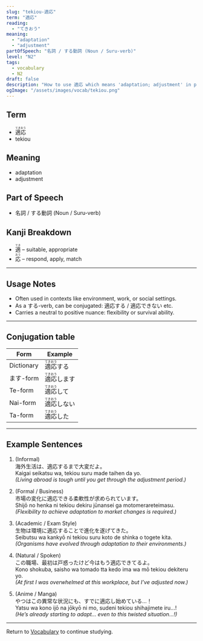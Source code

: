 ```yaml
---
slug: "tekiou-適応"
term: "適応"
reading:
  - "てきおう"
meaning:
  - "adaptation"
  - "adjustment"
partOfSpeech: "名詞 / する動詞 (Noun / Suru-verb)"
level: "N2"
tags:
  - vocabulary
  - N2
draft: false
description: "How to use 適応 which means 'adaptation; adjustment' in preparation for the JLPT N2"
ogImage: "/assets/images/vocab/tekiou.png"
---
```


## Term  
- <ruby>適応<rt>てきおう</rt></ruby>  
- tekiou

## Meaning  
- adaptation  
- adjustment

## Part of Speech  
- 名詞 / する動詞 (Noun / Suru-verb)

## Kanji Breakdown  
- <ruby>適<rt>てき</rt></ruby> – suitable, appropriate  
- <ruby>応<rt>おう</rt></ruby> – respond, apply, match

---

## Usage Notes

- Often used in contexts like environment, work, or social settings.
- As a する-verb, can be conjugated: 適応する / 適応できない etc.
- Carries a neutral to positive nuance: flexibility or survival ability.

---

## Conjugation table

| Form | Example |
| --- | --- |
| Dictionary | <ruby>適応<rt>てきおう</rt></ruby>する |
| ます-form | <ruby>適応<rt>てきおう</rt></ruby>します |
| Te-form | <ruby>適応<rt>てきおう</rt></ruby>して |
| Nai-form | <ruby>適応<rt>てきおう</rt></ruby>しない |
| Ta-form | <ruby>適応<rt>てきおう</rt></ruby>した |

---

## Example Sentences

1. (Informal)  
海外生活は、<span class="text-skin-accent">適応</span>するまで大変だよ。  
Kaigai seikatsu wa, <span class="text-skin-accent">tekiou</span> suru made taihen da yo.  
*(Living abroad is tough until you get through the <span class="text-skin-accent">adjustment</span> period.)*

2. (Formal / Business)  
市場の変化に<span class="text-skin-accent">適応</span>できる柔軟性が求められています。  
Shijō no henka ni <span class="text-skin-accent">tekiou</span> dekiru jūnansei ga motomerareteimasu.  
*(Flexibility to achieve <span class="text-skin-accent">adaptation</span> to market changes is required.)*

3. (Academic / Exam Style)  
生物は環境に<span class="text-skin-accent">適応</span>することで進化を遂げてきた。  
Seibutsu wa kankyō ni <span class="text-skin-accent">tekiou</span> suru koto de shinka o togete kita.  
*(Organisms have evolved through <span class="text-skin-accent">adaptation</span> to their environments.)*

4. (Natural / Spoken)  
この職場、最初は戸惑ったけど今はもう<span class="text-skin-accent">適応</span>できてるよ。  
Kono shokuba, saisho wa tomado tta kedo ima wa mō <span class="text-skin-accent">tekiou</span> dekiteru yo.  
*(At first I was overwhelmed at this workplace, but I’ve <span class="text-skin-accent">adjusted</span> now.)*

5. (Anime / Manga)  
やつはこの異常な状況にも、すでに<span class="text-skin-accent">適応</span>し始めている…！  
Yatsu wa kono ijō na jōkyō ni mo, sudeni <span class="text-skin-accent">tekiou</span> shihajimete iru...!  
*(He’s already starting to <span class="text-skin-accent">adapt</span>... even to this twisted situation...!)*

---

Return to [Vocabulary](/vocabulary/) to continue studying.
